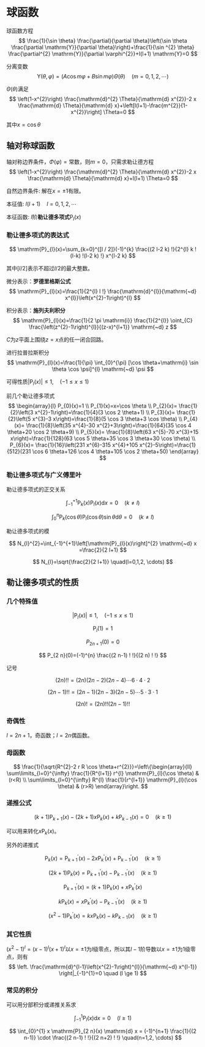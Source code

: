 # 球函数

球函数方程
$$
\frac{1}{\sin \theta} \frac{\partial}{\partial \theta}\left(\sin \theta \frac{\partial \mathrm{Y}}{\partial \theta}\right)+\frac{1}{\sin ^{2} \theta} \frac{\partial^{2} \mathrm{Y}}{\partial \varphi^{2}}+l(l+1) \mathrm{Y}=0
$$

分离变数
$$
\mathrm{Y}(\theta, \varphi)=(A \cos m \varphi+B \sin m \varphi) \Theta(\theta) \quad (m=0,1,2,\cdots)
$$

$\Theta(\theta)$满足
$$
\left(1-x^{2}\right) \frac{\mathrm{d}^{2} \Theta}{\mathrm{d} x^{2}}-2 x \frac{\mathrm{d} \Theta}{\mathrm{d} x}+\left[l(l+1)-\frac{m^{2}}{1-x^{2}}\right] \Theta=0
$$

其中$x=\cos \theta$

## 轴对称球函数

轴对称边界条件，$\Phi(\varphi)= \text{常数}$，则$m=0$，只需求勒让德方程
$$
\left(1-x^{2}\right) \frac{\mathrm{d}^{2} \Theta}{\mathrm{d} x^{2}}-2 x \frac{\mathrm{d} \Theta}{\mathrm{d} x}+l(l+1) \Theta=0
$$

自然边界条件: 解在$x=\pm 1$有限。

本征值: $l(l+1) \quad l=0,1,2,\cdots$

本征函数: $l$阶**勒让德多项式**$\mathrm{P}_{l}(x)$

### 勒让德多项式的表达式

$$
\mathrm{P}_{l}(x)=\sum_{k=0}^{[l / 2]}(-1)^{k} \frac{(2 l-2 k) !}{2^{l} k !(l-k) !(l-2 k) !} x^{l-2 k}
$$

其中$[l / 2]$表示不超过$l/2$的最大整数。

微分表示：**罗德里格斯公式**
$$
\mathrm{P}_{l}(x)=\frac{1}{2^{l} l !} \frac{\mathrm{d}^{l}}{\mathrm{~d} x^{l}}\left(x^{2}-1\right)^{l}
$$

积分表示：**施列夫利积分**
$$
\mathrm{P}_{l}(x)=\frac{1}{2 \pi \mathrm{i}} \frac{1}{2^{l}} \oint_{C} \frac{\left(z^{2}-1\right)^{l}}{(z-x)^{l+1}} \mathrm{~d} z
$$

$C$为$z$平面上围绕$z=x$点的任一闭合回路。

进行拉普拉斯积分
$$
\mathrm{P}_{l}(x)=\frac{1}{\pi} \int_{0}^{\pi} [\cos \theta+\mathrm{i} \sin \theta \cos \psi]^{l} \mathrm{~d} \psi
$$

可得性质$\left|\mathrm{P}_{l}(x)\right| \leqslant 1, \quad(-1 \leqslant x \leqslant 1)$


前几个勒让德多项式
$$
\begin{array}{l} 
P_{0}(x)=1 \\
P_{1}(x)=x=\cos \theta \\
P_{2}(x)= \frac{1}{2}\left(3 x^{2}-1\right)=\frac{1}{4}(3 \cos 2 \theta+1) \\
P_{3}(x)= \frac{1}{2}\left(5 x^{3}-3 x\right)=\frac{1}{8}(5 \cos 3 \theta+3 \cos \theta) \\
P_{4}(x)= \frac{1}{8}\left(35 x^{4}-30 x^{2}+3\right)=\frac{1}{64}(35 \cos 4 \theta+20 \cos 2 \theta+9) \\
P_{5}(x)= \frac{1}{8}\left(63 x^{5}-70 x^{3}+15 x\right)=\frac{1}{128}(63 \cos 5 \theta+35 \cos 3 \theta+30 \cos \theta) \\
P_{6}(x)= \frac{1}{16}\left(231 x^{6}-315 x^{4}+105 x^{2}-5\right)=\frac{1}{512}(231 \cos 6 \theta+126 \cos 4 \theta+105 \cos 2 \theta+50)
\end{array}
$$

### 勒让德多项式与广义傅里叶


勒让德多项式的正交关系

$$
\int_{-1}^{+1} \mathrm{P}_{k}(x) \mathrm{P}_{l}(x) \mathrm{d} x=0 \quad(k \neq l)
$$

$$
\int_{0}^{\pi} \mathrm{P}_{k}(\cos \theta) \mathrm{P}_{l}(\cos \theta) \sin \theta \mathrm{d} \theta=0 \quad(k \neq l)
$$

勒让德多项式的模

$$
N_{l}^{2}=\int_{-1}^{+1}\left[\mathrm{P}_{l}(x)\right]^{2} \mathrm{~d} x =\frac{2}{2 l+1}
$$

$$
N_{l}=\sqrt{\frac{2}{2 l+1}} \quad(l=0,1,2, \cdots)
$$

## 勒让德多项式的性质

### 几个特殊值

$$
\left|\mathrm{P}_{l}(x)\right| \leqslant 1, \quad(-1 \leqslant x \leqslant 1)
$$

$$\mathrm{P}_{l}(1)=1$$

$$P_{2 n+1}(0)=0$$

$$
P_{2 n}(0)=(-1)^{n} \frac{(2 n-1) ! !}{(2 n) ! !}
$$

记号

$$
(2 n) ! !=(2 n)(2 n-2)(2 n-4) \cdots 6 \cdot 4 \cdot 2
$$

$$
(2 n-1) ! !=(2 n-1)(2 n-3)(2 n-5) \cdots 5 \cdot 3 \cdot 1
$$

$$(2 n) !=(2 n) ! !(2 n-1) ! !$$

### 奇偶性

$l=2n+1$，奇函数；$l=2n$偶函数。

### 母函数

$$
\frac{1}{\sqrt{R^{2}-2 r R \cos \theta+r^{2}}}=\left\{\begin{array}{ll}
\sum\limits_{l=0}^{\infty} \frac{1}{R^{l+1}} r^{l} \mathrm{P}_{l}(\cos \theta) & (r<R) \\
\sum\limits_{l=0}^{\infty} R^{l} \frac{1}{r^{l+1}} \mathrm{P}_{l}(\cos \theta) & (r>R)
\end{array}\right.
$$

### 递推公式

$$
(k+1) \mathrm{P}_{k+1}(x)-(2 k+1) x \mathrm{P}_{k}(x)+k \mathrm{P}_{k-1}(x)=0 \quad (k \ge 1)
$$

可以用来转化$x \mathrm{P}_{k}(x)$。

另外的递推式

$$
\mathrm{P}_{k}(x)=\mathrm{P}_{k+1}^{\prime}(x)-2 x \mathrm{P}_{k}^{\prime}(x)+\mathrm{P}_{k-1}^{\prime}(x) \quad(k \geqslant 1)
$$

$$
(2 k+1) \mathrm{P}_{k}(x)=\mathrm{P}_{k+1}^{\prime}(x)-\mathrm{P}_{k-1}^{\prime}(x) \quad(k \geqslant 1)
$$

$$
\mathrm{P}_{k+1}^{\prime}(x)=(k+1) \mathrm{P}_{k}(x)+x \mathrm{P}_{k}^{\prime}(x)
$$

$$
k \mathrm{P}_{k}(x)=x \mathrm{P}_{k}^{\prime}(x)-\mathrm{P}_{k-1}^{\prime}(x) \quad(k \geqslant 1)
$$

$$
\left(x^{2}-1\right) \mathrm{P}_{k}^{\prime}(x)=k x \mathrm{P}_{k}(x)-k \mathrm{P}_{k-1}(x) \quad(k \geqslant 1)
$$

### 其它性质

$\left(x^{2}-1\right)^{l}=(x-1)^{l}(x+1)^{l}$以$x=\pm 1$为$l$级零点，所以其$l-1$阶导数以$x=\pm 1$为$1$级零点，则有
$$
\left. \frac{\mathrm{d}^{l-1}\left(x^{2}-1\right)^{l}}{\mathrm{~d} x^{l-1}} \right|_{-1}^{1}=0 \quad (l \ge 1)
$$

### 常见的积分

可以用分部积分或递推关系求

$$
\int_{-1}^{1} \mathrm{P}_{l}(x) \mathrm{d} x=0 \quad (l \geq 1)
$$


$$
\int_{0}^{1} x \mathrm{P}_{2 n}(x) \mathrm{d} x = (-1)^{n+1} \frac{1}{(2 n-1)} \cdot \frac{(2 n-1) ! !}{(2 n+2) ! !} \quad(n=1,2, \cdots)
$$


<!-- $$
\int_{0}^{2 \pi} P_{2 m}(\cos \theta) \mathrm{d} \theta=2 \pi\left[\left(\begin{array}{c}
2 m \\
m
\end{array}\right) 2^{-2 m}\right]^{2}
$$ -->

